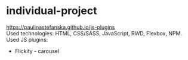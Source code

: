 # individual-project
https://paulinastefanska.github.io/js-plugins <br>
Used technologies: HTML, CSS/SASS, JavaScript, RWD, Flexbox, NPM. <br>
Used JS plugins: <br>
- Flickity - carousel <br>

